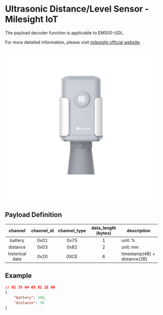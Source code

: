 # Ultrasonic Distance/Level Sensor - Milesight IoT

The payload decoder function is applicable to EM500-UDL.

For more detailed information, please visit [milesight official website](https://www.milesight-iot.com).

![EM500-UDL](EM500-UDL.png)

## Payload Definition

|     channel     | channel_id | channel_type | data_length (bytes) | description                  |
| :-------------: | :--------: | :----------: | :-----------------: | ---------------------------- |
|     battery     |    0x01    |     0x75     |          1          | unit: %                      |
|    distance     |    0x03    |     0x82     |          2          | unit: mm                     |
| historical data |    0x20    |     0XCE     |          6          | timestamp(4B) + distance(2B) |

## Example

```json
// 01 75 64 03 82 1E 00
{
    "battery": 100,
    "distance": 30
}
```
